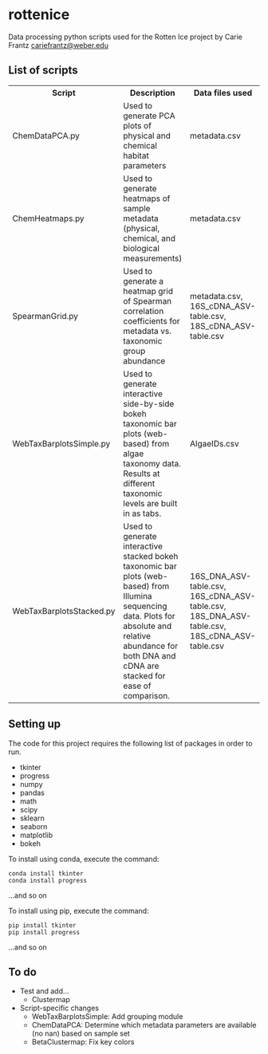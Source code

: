 # rottenice
Data processing python scripts used for the Rotten Ice project
by Carie Frantz cariefrantz@weber.edu

## List of scripts

<table>
<tr><th>Script</th><th>Description</th><th>Data files used</th></tr>
<tr><td>ChemDataPCA.py</td><td>Used to generate PCA plots of physical and chemical habitat parameters</td><td>metadata.csv</td></tr>
<tr><td>ChemHeatmaps.py</td><td>Used to generate heatmaps of sample metadata (physical, chemical, and biological measurements)</td><td>metadata.csv</td></tr>
<tr><td>SpearmanGrid.py</td><td>Used to generate a heatmap grid of Spearman correlation coefficients for metadata vs. taxonomic group abundance</td><td>metadata.csv, 16S_cDNA_ASV-table.csv, 18S_cDNA_ASV-table.csv</td></tr>
<tr><td>WebTaxBarplotsSimple.py</td><td>Used to generate interactive side-by-side bokeh taxonomic bar plots (web-based) from algae taxonomy data. Results at different taxonomic levels are built in as tabs.</td><td>AlgaeIDs.csv</td></tr>
<tr><td>WebTaxBarplotsStacked.py</td><td>Used to generate interactive stacked bokeh taxonomic bar plots (web-based) from Illumina sequencing data. Plots for absolute and relative abundance for both DNA and cDNA are stacked for ease of comparison.</td><td>16S_DNA_ASV-table.csv, 16S_cDNA_ASV-table.csv, 18S_DNA_ASV-table.csv, 18S_cDNA_ASV-table.csv</td></tr>
</table>

## Setting up
The code for this project requires the following list of packages in order to run.
<ul>
<li>tkinter</li>
<li>progress</li>
<li>numpy</li>
<li>pandas</li>
<li>math</li>
<li>scipy</li>
<li>sklearn</li>
<li>seaborn</li>
<li>matplotlib</li>
<li>bokeh</li>
</ul>

To install using conda, execute the command:

	conda install tkinter
	conda install progress
	
...and so on

To install using pip, execute the command:

	pip install tkinter
	pip install progress
	
...and so on

## To do

<ul>
<li>Test and add...
	<ul>
	<li>Clustermap</li>
	</ul>
</li>
<li>Script-specific changes	
	<ul>
	<li>WebTaxBarplotsSimple: Add grouping module</li>
	<li>ChemDataPCA: Determine which metadata parameters are available (no nan) based on sample set</li>
	<li>BetaClustermap: Fix key colors</li>
	</ul>
</li>
</ul>
